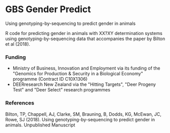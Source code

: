 # GBS Gender Predict

Using genotyping-by-sequencing to predict gender in animals

R code for predicting gender in animals with XX?XY determination systems using genotyping-by-sequencing data that accompanies the paper by Bilton et al (2018).


### Funding

- Ministry of Business, Innovation and Employment via its funding of the "Genomics for Production & Security in a Biological Economy" programme (Contract ID C10X1306)
- DEERresearch New Zealand via the "Hitting Targets", "Deer Progeny Test" and "Deer Select" research programmes

### References

Bilton, TP, Chappell, AJ, Clarke, SM, Brauning, B, Dodds, KG, McEwan, JC, Rowe, SJ (2018). Using genotyping-by-sequencing to predict gender in animals. Unpublished Manuscript





